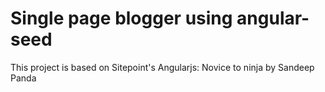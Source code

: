# Single page blogger using angular-seed

This project is based on Sitepoint's Angularjs: Novice to ninja by Sandeep Panda
